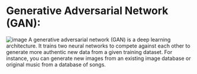 # Generative Adversarial Network (GAN):
![image](https://github.com/pmama/GAN/assets/26107548/644c02da-1f98-4718-98d9-6c336a3ae4e1)
A generative adversarial network (GAN) is a deep learning architecture. It trains two neural networks to compete against each other to generate more authentic new data from a given training dataset. For instance, you can generate new images from an existing image database or original music from a database of songs.


